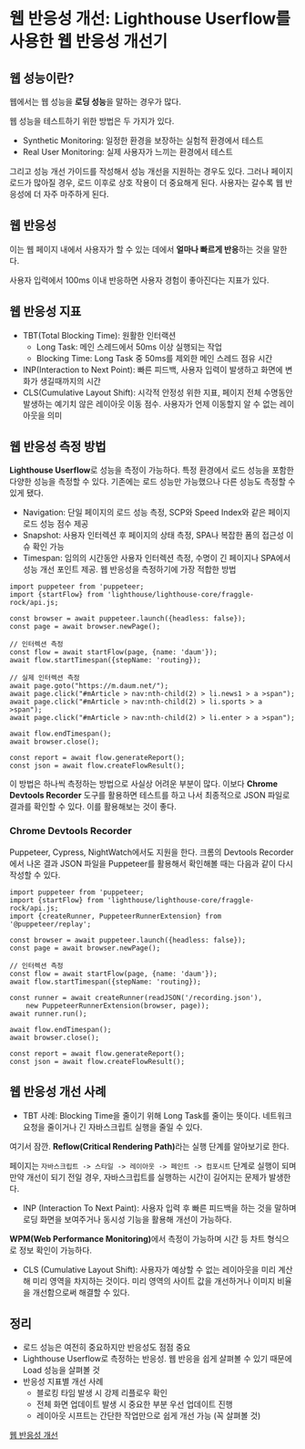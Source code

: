 # 웹 반응성 개선: Lighthouse Userflow를 사용한 웹 반응성 개선기

## 웹 성능이란?
웹에서는 웹 성능을 <b>로딩 성능</b>을 말하는 경우가 많다.   

웹 성능을 테스트하기 위한 방법은 두 가지가 있다.   
* Synthetic Monitoring: 일정한 환경을 보장하는 실험적 환경에서 테스트
* Real User Monitoring: 실제 사용자가 느끼는 환경에서 테스트   

그리고 성능 개선 가이드를 작성해서 성능 개선을 지원하는 경우도 있다. 그러나 페이지 로드가 많아질 경우, 로드 이후로 상호 작용이 더 중요해게 된다. 사용자는 갈수록 웹 반응성에 더 자주 마주하게 된다.   

## 웹 반응성
이는 웹 페이지 내에서 사용자가 할 수 있는 데에서 <b>얼마나 빠르게 반응</b>하는 것을 말한다.   

사용자 입력에서 100ms 이내 반응하면 사용자 경험이 좋아진다는 지표가 있다.   

## 웹 반응성 지표
* TBT(Total Blocking Time): 원활한 인터랙션
    * Long Task: 메인 스레드에서 50ms 이상 실행되는 작업
    * Blocking Time: Long Task 중 50ms를 제외한 메인 스레드 점유 시간
* INP(Interaction to Next Point): 빠른 피드백, 사용자 입력이 발생하고 화면에 변화가 생길때까지의 시간
* CLS(Cumulative Layout Shift): 시각적 안정성 위한 지표, 페이지 전체 수명동안 발생하는 예기치 않은 레이아웃 이동 점수. 사용자가 언제 이동할지 알 수 없는 레이아웃을 의미   

## 웹 반응성 측정 방법
<b>Lighthouse Userflow</b>로 성능을 측정이 가능하다. 특정 환경에서 로드 성능을 포함한 다양한 성능을 측정할 수 있다. 기존에는 로드 성능만 가능했으나 다른 성능도 측정할 수 있게 됐다.

* Navigation: 단일 페이지의 로드 성능 측정, SCP와 Speed Index와 같은 페이지 로드 성능 점수 제공
* Snapshot: 사용자 인터렉션 후 페이지의 상태 측정, SPA나 복잡한 폼의 접근성 이슈 확인 가능
* Timespan: 임의의 시간동안 사용자 인터렉션 측정, 수명이 긴 페이지나 SPA에서 성능 개선 포인트 제공. 웹 반응성을 측정하기에 가장 적합한 방법

```
import puppeteer from 'puppeteer;
import {startFlow} from 'lighthouse/lighthouse-core/fraggle-rock/api.js;

const browser = await puppeteer.launch({headless: false});
const page = await browser.newPage();

// 인터렉션 측정
const flow = await startFlow(page, {name: 'daum'});
await flow.startTimespan({stepName: 'routing});

// 실제 인터렉션 측정
await page.goto("https://m.daum.net/");
await page.click("#mArticle > nav:nth-child(2) > li.news1 > a >span");
await page.click("#mArticle > nav:nth-child(2) > li.sports > a >span");
await page.click("#mArticle > nav:nth-child(2) > li.enter > a >span");

await flow.endTimespan();
await browser.close();

const report = await flow.generateReport();
const json = await flow.createFlowResult();
```

이 방법은 하나씩 측정하는 방법으로 사실상 어려운 부분이 많다. 이보다 <b>Chrome Devtools Recorder</b> 도구를 활용하면 테스트를 하고 나서 최종적으로 JSON 파일로 결과를 확인할 수 있다. 이를 활용해보는 것이 좋다.   

### Chrome Devtools Recorder
Puppeteer, Cypress, NightWatch에서도 지원을 한다. 크롬의 Devtools Recorder에서 나온 결과 JSON 파일을 Puppeteer를 활용해서 확인해볼 때는 다음과 같이 다시 작성할 수 있다.   

```
import puppeteer from 'puppeteer;
import {startFlow} from 'lighthouse/lighthouse-core/fraggle-rock/api.js;
import {createRunner, PuppeteerRunnerExtension} from '@puppeteer/replay';

const browser = await puppeteer.launch({headless: false});
const page = await browser.newPage();

// 인터렉션 측정
const flow = await startFlow(page, {name: 'daum'});
await flow.startTimespan({stepName: 'routing});

const runner = await createRunner(readJSON('/recording.json'),
    new PuppeteerRunnerExtension(browser, page));
await runner.run();

await flow.endTimespan();
await browser.close();

const report = await flow.generateReport();
const json = await flow.createFlowResult();
```

## 웹 반응성 개선 사례
* TBT 사례: Blocking Time을 줄이기 위해 Long Task를 줄이는 뜻이다. 네트워크 요청을 줄이거나 긴 자바스크립트 실행을 줄일 수 있다.   

여기서 잠깐. <b>Reflow(Critical Rendering Path)</b>라는 실행 단계를 알아보기로 한다.    

페이지는 ```자바스크립트 -> 스타일 -> 레이아웃 -> 페인트 -> 컴포시트``` 단계로 실행이 되며 만약 개선이 되기 전일 경우, 자바스크립트를 실행하는 시간이 길어지는 문제가 발생한다.   

* INP (Interaction To Next Paint): 사용자 입력 후 빠른 피드백을 하는 것을 말하며 로딩 화면을 보여주거나 동시성 기능을 활용해 개선이 가능하다.   

<b>WPM(Web Performance Monitoring)</b>에서 측정이 가능하며 시간 등 차트 형식으로 정보 확인이 가능하다.   

* CLS (Cumulative Layout Shift): 사용자가 예상할 수 없는 레이아웃을 미리 계산해 미리 영역을 차지하는 것이다. 미리 영역의 사이트 값을 개선하거나 이미지 비율을 개선함으로써 해결할 수 있다.   

## 정리
* 로드 성능은 여전히 중요하지만 반응성도 점점 중요
* Lighthouse Userflow로 측정하는 반응성. 웹 반응을 쉽게 살펴볼 수 있기 때문에 Load 성능을 살펴볼 것
* 반응성 지표별 개선 사례
    * 블로킹 타임 발생 시 강제 리플로우 확인
    * 전체 화면 업데이트 발생 시 중요한 부분 우선 업데이트 진행
    * 레이아웃 시프트는 간단한 작업만으로 쉽게 개선 가능 (꼭 살펴볼 것)   

[웹 반응성 개선](https://if.kakao.com/2022/session/75)